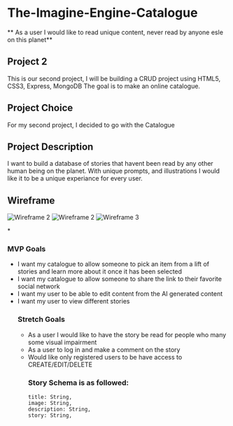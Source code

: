 # The-Imagine-Engine-Catalogue

** As a user I would like to read unique content, never read by anyone esle on this planet**

## Project 2

This is our second project, I will be building a CRUD project using HTML5, CSS3, Express, MongoDB The goal is to make an online catalogue.

## Project Choice

For my second project, I decided to go with the Catalogue

## Project Description

I want to build a database of stories that havent been read by any other human being on the planet. With unique prompts, and illustrations I would like it to be a unique experiance for every user.

## Wireframe

<img src= "https://imgur.com/Up4Bbip.png" alt="Wireframe 2"/></a>
<img src="https://imgur.com/5fBOFsA.png" alt="Wireframe 2"/></a>
<img src="https://imgur.com/oXc1GnJ.png" alt="Wireframe 3"/></a>

</h1>*

### MVP Goals

<ul>
  <li> I want my catalogue to allow someone to pick an item from a lift of stories and learn more about it once it has been selected </li> 
  <li> I want my catalogue to allow someone to share the link to their favorite social network</li>
  <li> I want my user to be able to edit content from the AI generated content</li>
  <li> I want my user to view different stories </li>
 
  
### Stretch Goals
<ul>
  <li> As a user I would like to have the story be read for people who many some visual impairment </li>
  <li> As a user to log in and make a comment on the story</li>
  <li> Would like only registered users to be have access to CREATE/EDIT/DELETE

### Story Schema is as followed:

    title: String,
    image: String,
    description: String,
    story: String,
